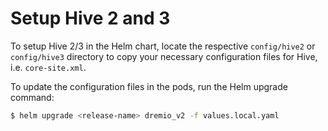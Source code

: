 # Setup Hive 2 and 3

To setup Hive 2/3 in the Helm chart, locate the respective `config/hive2` or `config/hive3` directory to copy your necessary configuration files for Hive, i.e. `core-site.xml`.

To update the configuration files in the pods, run the Helm upgrade command:

```bash
$ helm upgrade <release-name> dremio_v2 -f values.local.yaml
```